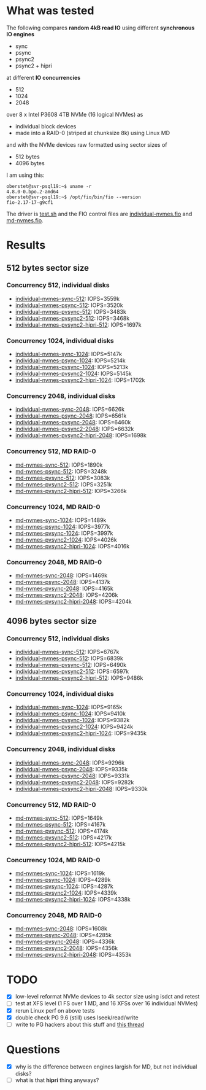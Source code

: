 # What was tested

The following compares **random 4kB read IO** using different **synchronous IO engines**

* sync
* psync
* psync2
* psync2 + hipri

at different **IO concurrencies**

* 512
* 1024
* 2048

over 8 x Intel P3608 4TB NVMe (16 logical NVMes) as

* individual block devices
* made into a RAID-0 (striped at chunksize 8k) using Linux MD

and with the NVMe devices raw formatted using sector sizes of

* 512 bytes
* 4096 bytes

I am using this:

```
oberstet@svr-psql19:~$ uname -r
4.8.0-0.bpo.2-amd64
oberstet@svr-psql19:~$ /opt/fio/bin/fio --version
fio-2.17-17-g9cf1
```

The driver is [test.sh](test.sh) and the FIO control files are [individual-nvmes.fio](individual-nvmes.fio) and [md-nvmes.fio](md-nvmes.fio).


# Results

## 512 bytes sector size

### Concurrency 512, individual disks

* [individual-nvmes-sync-512](sector-size-512/individual-nvmes-sync-512.log): IOPS=3559k
* [individual-nvmes-psync-512](sector-size-512/individual-nvmes-psync-512.log): IOPS=3520k
* [individual-nvmes-pvsync-512](sector-size-512/individual-nvmes-pvsync-512.log): IOPS=3483k
* [individual-nvmes-pvsync2-512](sector-size-512/individual-nvmes-pvsync2-512.log): IOPS=3468k
* [individual-nvmes-pvsync2-hipri-512](sector-size-512/individual-nvmes-pvsync2-hipri-512.log): IOPS=1697k

### Concurrency 1024, individual disks

* [individual-nvmes-sync-1024](sector-size-512/individual-nvmes-sync-1024.log): IOPS=5147k
* [individual-nvmes-psync-1024](sector-size-512/individual-nvmes-psync-1024.log): IOPS=5214k
* [individual-nvmes-pvsync-1024](sector-size-512/individual-nvmes-pvsync-1024.log): IOPS=5213k
* [individual-nvmes-pvsync2-1024](sector-size-512/individual-nvmes-pvsync2-1024.log): IOPS=5145k
* [individual-nvmes-pvsync2-hipri-1024](sector-size-512/individual-nvmes-pvsync2-hipri-1024.log): IOPS=1702k

### Concurrency 2048, individual disks

* [individual-nvmes-sync-2048](sector-size-512/individual-nvmes-sync-2048.log): IOPS=6626k
* [individual-nvmes-psync-2048](sector-size-512/individual-nvmes-psync-2048.log): IOPS=6561k
* [individual-nvmes-pvsync-2048](sector-size-512/individual-nvmes-pvsync-2048.log): IOPS=6460k
* [individual-nvmes-pvsync2-2048](sector-size-512/individual-nvmes-pvsync2-2048.log): IOPS=6632k
* [individual-nvmes-pvsync2-hipri-2048](sector-size-512/individual-nvmes-pvsync2-hipri-2048.log): IOPS=1698k

### Concurrency 512, MD RAID-0

* [md-nvmes-sync-512](sector-size-512/md-nvmes-sync-512.log): IOPS=1890k
* [md-nvmes-psync-512](sector-size-512/md-nvmes-psync-512.log): IOPS=3248k
* [md-nvmes-pvsync-512](sector-size-512/md-nvmes-pvsync-512.log): IOPS=3083k
* [md-nvmes-pvsync2-512](sector-size-512/md-nvmes-pvsync2-512.log): IOPS=3251k
* [md-nvmes-pvsync2-hipri-512](sector-size-512/md-nvmes-pvsync2-hipri-512.log): IOPS=3266k

### Concurrency 1024, MD RAID-0

* [md-nvmes-sync-1024](sector-size-512/md-nvmes-sync-1024.log): IOPS=1489k
* [md-nvmes-psync-1024](sector-size-512/md-nvmes-psync-1024.log): IOPS=3977k
* [md-nvmes-pvsync-1024](sector-size-512/md-nvmes-pvsync-1024.log): IOPS=3997k
* [md-nvmes-pvsync2-1024](sector-size-512/md-nvmes-pvsync2-1024.log): IOPS=4026k
* [md-nvmes-pvsync2-hipri-1024](sector-size-512/md-nvmes-pvsync2-hipri-1024.log): IOPS=4016k

### Concurrency 2048, MD RAID-0

* [md-nvmes-sync-2048](sector-size-512/md-nvmes-sync-2048.log): IOPS=1469k
* [md-nvmes-psync-2048](sector-size-512/md-nvmes-psync-2048.log): IOPS=4137k
* [md-nvmes-pvsync-2048](sector-size-512/md-nvmes-pvsync-2048.log): IOPS=4165k
* [md-nvmes-pvsync2-2048](sector-size-512/md-nvmes-pvsync2-2048.log): IOPS=4206k
* [md-nvmes-pvsync2-hipri-2048](sector-size-512/md-nvmes-pvsync2-hipri-2048.log): IOPS=4204k


## 4096 bytes sector size

### Concurrency 512, individual disks

* [individual-nvmes-sync-512](sector-size-4096/individual-nvmes-sync-512.log): IOPS=6767k
* [individual-nvmes-psync-512](sector-size-4096/individual-nvmes-psync-512.log): IOPS=6839k
* [individual-nvmes-pvsync-512](sector-size-4096/individual-nvmes-pvsync-512.log): IOPS=6490k
* [individual-nvmes-pvsync2-512](sector-size-4096/individual-nvmes-pvsync2-512.log): IOPS=6597k
* [individual-nvmes-pvsync2-hipri-512](sector-size-4096/individual-nvmes-pvsync2-hipri-512.log): IOPS=9486k

### Concurrency 1024, individual disks

* [individual-nvmes-sync-1024](sector-size-4096/individual-nvmes-sync-1024.log): IOPS=9165k
* [individual-nvmes-psync-1024](sector-size-4096/individual-nvmes-psync-1024.log): IOPS=9410k
* [individual-nvmes-pvsync-1024](sector-size-4096/individual-nvmes-pvsync-1024.log): IOPS=9382k
* [individual-nvmes-pvsync2-1024](sector-size-4096/individual-nvmes-pvsync2-1024.log): IOPS=9424k
* [individual-nvmes-pvsync2-hipri-1024](sector-size-4096/individual-nvmes-pvsync2-hipri-1024.log): IOPS=9435k

### Concurrency 2048, individual disks

* [individual-nvmes-sync-2048](sector-size-4096/individual-nvmes-sync-2048.log): IOPS=9296k
* [individual-nvmes-psync-2048](sector-size-4096/individual-nvmes-psync-2048.log): IOPS=9335k
* [individual-nvmes-pvsync-2048](sector-size-4096/individual-nvmes-pvsync-2048.log): IOPS=9331k
* [individual-nvmes-pvsync2-2048](sector-size-4096/individual-nvmes-pvsync2-2048.log): IOPS=9282k
* [individual-nvmes-pvsync2-hipri-2048](sector-size-4096/individual-nvmes-pvsync2-hipri-2048.log): IOPS=9330k

### Concurrency 512, MD RAID-0

* [md-nvmes-sync-512](sector-size-4096/md-nvmes-sync-512.log): IOPS=1649k
* [md-nvmes-psync-512](sector-size-4096/md-nvmes-psync-512.log): IOPS=4167k
* [md-nvmes-pvsync-512](sector-size-4096/md-nvmes-pvsync-512.log): IOPS=4174k
* [md-nvmes-pvsync2-512](sector-size-4096/md-nvmes-pvsync2-512.log): IOPS=4217k
* [md-nvmes-pvsync2-hipri-512](sector-size-4096/md-nvmes-pvsync2-hipri-512.log): IOPS=4215k

### Concurrency 1024, MD RAID-0

* [md-nvmes-sync-1024](sector-size-4096/md-nvmes-sync-1024.log): IOPS=1619k
* [md-nvmes-psync-1024](sector-size-4096/md-nvmes-psync-1024.log): IOPS=4289k
* [md-nvmes-pvsync-1024](sector-size-4096/md-nvmes-pvsync-1024.log): IOPS=4287k
* [md-nvmes-pvsync2-1024](sector-size-4096/md-nvmes-pvsync2-1024.log): IOPS=4339k
* [md-nvmes-pvsync2-hipri-1024](sector-size-4096/md-nvmes-pvsync2-hipri-1024.log): IOPS=4338k

### Concurrency 2048, MD RAID-0

* [md-nvmes-sync-2048](sector-size-4096/md-nvmes-sync-2048.log): IOPS=1608k
* [md-nvmes-psync-2048](sector-size-4096/md-nvmes-psync-2048.log): IOPS=4285k
* [md-nvmes-pvsync-2048](sector-size-4096/md-nvmes-pvsync-2048.log): IOPS=4336k
* [md-nvmes-pvsync2-2048](sector-size-4096/md-nvmes-pvsync2-2048.log): IOPS=4356k
* [md-nvmes-pvsync2-hipri-2048](sector-size-4096/md-nvmes-pvsync2-hipri-2048.log): IOPS=4353k


# TODO

* [x] low-level reformat NVMe devices to 4k sector size using isdct and retest
* [ ] test at XFS level (1 FS over 1 MD, and 16 XFSs over 16 individual NVMes)
* [x] rerun Linux perf on above tests
* [x] double check PG 9.6 (still) uses lseek/read/write
* [ ] write to PG hackers about this stuff and [this thread](https://www.postgresql.org/message-id/flat/CABUevEzZ%3DCGdmwSZwW9oNuf4pQZMExk33jcNO7rseqrAgKzj5Q%40mail.gmail.com#CABUevEzZ=CGdmwSZwW9oNuf4pQZMExk33jcNO7rseqrAgKzj5Q@mail.gmail.com)

# Questions

* [x] why is the difference between engines largish for MD, but not individual disks?
* [ ] what is that **hipri** thing anyways?
